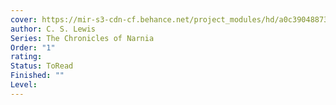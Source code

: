 ```yaml
---
cover: https://mir-s3-cdn-cf.behance.net/project_modules/hd/a0c39048873339.58a470c427a06.jpg
author: C. S. Lewis
Series: The Chronicles of Narnia
Order: "1"
rating: 
Status: ToRead
Finished: ""
Level:
---
```








